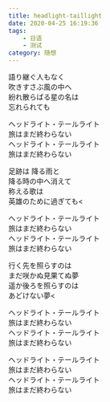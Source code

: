 ```yaml
---
title: headlight-taillight
date: 2020-04-25 16:19:36
tags: 
    - 日语
    - 测试
category: 随想
---
```


語り継ぐ人もなく  
吹きすさぶ風の中へ  
紛れ散らばる星の名は  
忘れられても  

ヘッドライト・テールライト  
旅はまだ終わらない  
ヘッドライト・テールライト  
旅はまだ終わらない  

足跡は 降る雨と  
降る時の中へ消えて  
称える歌は  
英雄のために過ぎても<  

ヘッドライト・テールライト  
旅はまだ終わらない  
ヘッドライト・テールライト  
旅はまだ終わらない  

行く先を照らすのは  
まだ咲かぬ見果てぬ夢  
遥か後ろを照らすのは  
あどけない夢<  

ヘッドライト・テールライト  
旅はまだ終わらない  
ヘッドライト・テールライト  
旅はまだ終わらない  

ヘッドライト・テールライト  
旅はまだ終わらない  
ヘッドライト・テールライト  
旅はまだ終わらない  
